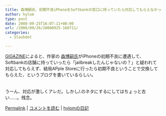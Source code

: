 ```yaml
---
title: 森博嗣氏、初期不良iPhoneをSoftbankの窓口に持っていたら対応してもらえなかった事件
author: hylom
type: post
date: 2008-09-25T16:07:11+00:00
url: /2008/09/26/20080925-160711/
categories:
  - Slashdot

---
```

 [GIGAZINE][1]によると、作家の [森博嗣氏][2]がiPhoneの初期不良に遭遇して、Softbankの店舗に持っていったら「jailbreakしたんじゃないの？」と疑われて対応してもらえず、結局APple Storeに行ったら初期不良ということで交換してもらえた、というブログを書いているらしい。  
</br>   
うーん、対応が激しくアレだ。しかし/.のネタにするにしてはちょっと古い……。残念。 

   [Permalink][3] |    [コメントを読む][4] |    [hylomの日記][5] 

</br>

 [1]: http://gigazine.net/index.php?/news/comments/20080925_iphone_mori_log/
 [2]: http://blog.mf-davinci.com/mori_log/archives/2008/09/post_2129.php
 [3]: http://slashdot.jp/~hylom/journal/453345
 [4]: http://slashdot.jp/~hylom/journal/453345#acomments
 [5]: http://slashdot.jp/~hylom/journal/
